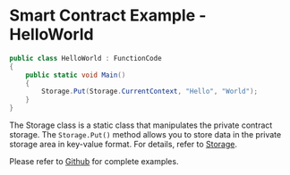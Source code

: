 # Smart Contract Example - HelloWorld

```c#
public class HelloWorld : FunctionCode
{
    public static void Main()
    {
        Storage.Put(Storage.CurrentContext, "Hello", "World");
    }
}
```

The Storage class is a static class that manipulates the private contract storage. The `Storage.Put()` method allows you to store data in the private storage area in key-value format. For details, refer to [Storage](../fw/dotnet/AntShares/Storage.md).

Please refer to [Github](https://github.com/neo-project/examples) for complete examples.
